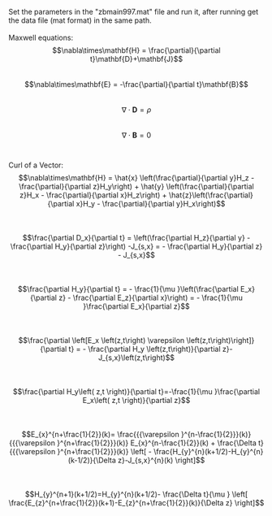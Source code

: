Set the parameters in the "zbmain997.mat" file and run it, after running get the data file (mat format) in the same path.\
\
Maxwell equations:\
$$\nabla\times\mathbf{H} = \frac{\partial}{\partial t}\mathbf{D}+\mathbf{J}$$\
$$\nabla\times\mathbf{E} = -\frac{\partial}{\partial t}\mathbf{B}$$\
$$\nabla\cdot\mathbf{D} = \rho$$\
$$\nabla\cdot\mathbf{B} = 0$$\
\
Curl of a Vector:\
$$\nabla\times\mathbf{H} = \hat{x} \left(\frac{\partial}{\partial y}H_z - \frac{\partial}{\partial z}H_y\right) + \hat{y} \left(\frac{\partial}{\partial z}H_x - \frac{\partial}{\partial x}H_z\right) + \hat{z}\left(\frac{\partial}{\partial x}H_y - \frac{\partial}{\partial y}H_x\right)$$\
\
$$\frac{\partial D_x}{\partial t} = \left(\frac{\partial H_z}{\partial y} - \frac{\partial H_y}{\partial z}\right) -J_{s,x} = - \frac{\partial H_y}{\partial z} - J_{s,x}$$\
\
$$\frac{\partial H_y}{\partial t}  = - \frac{1}{\mu }\left(\frac{\partial E_x}{\partial z} - \frac{\partial E_z}{\partial x}\right) = - \frac{1}{\mu }\frac{\partial E_x}{\partial z}$$\
\
$$\frac{\partial \left[E_x \left(z,t\right) \varepsilon \left(z,t\right)\right]}{\partial t} = - \frac{\partial H_y \left(z,t\right)}{\partial z}-J_{s,x}\left(z,t\right)$$\
\
$$\frac{\partial H_y\left( z,t \right)}{\partial t}=-\frac{1}{\mu }\frac{\partial E_x\left( z,t \right)}{\partial z}$$\
\
$$E_{x}^{n+\frac{1}{2}}(k)= \frac{{{\varepsilon }^{n-\frac{1}{2}}}(k)}{{{\varepsilon }^{n+\frac{1}{2}}}(k)} E_{x}^{n-\frac{1}{2}}(k) + \frac{\Delta t}{{{\varepsilon }^{n+\frac{1}{2}}}(k)} \left[ -  \frac{H_{y}^{n}(k+1/2)-H_{y}^{n}(k-1/2)}{\Delta z}-J_{s,x}^{n}(k) \right]$$\
\
$$H_{y}^{n+1}(k+1/2)=H_{y}^{n}(k+1/2)- \frac{\Delta t}{\mu } \left[ \frac{E_{z}^{n+\frac{1}{2}}(k+1)-E_{z}^{n+\frac{1}{2}}(k)}{\Delta z} \right]$$
